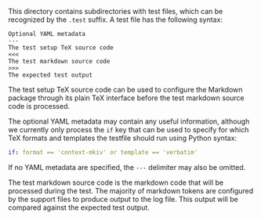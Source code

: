 This directory contains subdirectories with test files, which can be recognized
by the `.test` suffix. A test file has the following syntax:

    Optional YAML metadata
    ---
    The test setup TeX source code
    <<<
    The test markdown source code
    >>>
    The expected test output

The test setup TeX source code can be used to configure the Markdown package
through its plain TeX interface before the test markdown source code is
processed.

The optional YAML metadata may contain any useful information, although we
currently only process the `if` key that can be used to specify for which
TeX formats and templates the testfile should run using Python syntax:

``` yaml
if: format == 'context-mkiv' or template == 'verbatim'
```

If no YAML metadata are specified, the `---` delimiter may also be omitted.

The test markdown source code is the markdown code that will be processed
during the test. The majority of markdown tokens are configured by the support
files to produce output to the log file. This output will be compared against
the expected test output.
